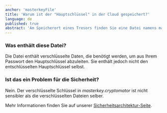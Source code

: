 ```yaml
---
anchor: 'masterkeyFile'
title: 'Warum ist der "Hauptschlüssel" in der Cloud gespeichert?'
language: de
published: true
abstract: 'Am Speicherort eines Tresors finden Sie eine Datei namens masterkey.cryptomator.'
---
```

### Was enthält diese Datei?
Die Datei enthält verschlüsselte Daten, die benötigt werden, um aus Ihrem Passwort den Hauptschlüssel abzuleiten. Sie enthält jedoch nicht den entschlüsselten Hauptschlüssel selbst.

### Ist das ein Problem für die Sicherheit?
Nein. Der verschlüsselte Schlüssel in *masterkey.cryptomator* ist nicht sensibler als die verschlüsselten Dateien selber.

Mehr Informationen finden Sie auf unserer [Sicherheitsarchitektur-Seite](/de/architecture/#masterkeyDerivation).
